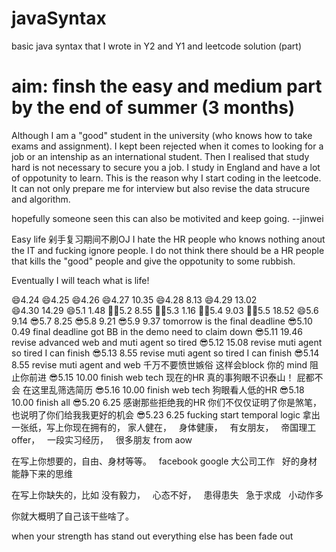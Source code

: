 # javaSyntax
basic java syntax that I wrote in Y2 and Y1 and leetcode solution (part)


# aim: finsh the easy and medium part by the end of summer (3 months)

Although I am a "good" student in the university (who knows how to take exams and assignment). I kept been rejected when it comes to looking for a job or an intenship as an international student. Then I realised that study hard is not necessary to secure you a job. I study in England and have a lot of oppotunity to learn. This is the reason why I start coding in the leetcode. It can not only prepare me for interview but also revise the data strucure and algorithm. 

hopefully someone seen this can also be motivited and keep going.
--jinwei

Easy life 剁手复习期间不刷OJ I hate the HR people who knows nothing anout the IT and fucking ignore people. I do not think there should be a HR people that kills the "good" people and give the oppotunity to some rubbish.

Eventually I will teach what is life! 

😄4.24 
😄4.25
😄4.26
😄4.27 10.35
😄4.28 8.13
😄4.29 13.02  
😄4.30 14.29
😄5.1 1.48
💪🏼5.2 8.55
💪🏼5.3 1.16
💪🏼5.4 9.03
💪🏼5.5 18.52
😄5.6 9.14
😎5.7 8.25
😎5.8 9.21
😎5.9 9.37 tomorrow is the final deadline 
😎5.10 0.49 final deadline got BB in the demo need to claim down 
😎5.11 19.46 revise advanced web and muti agent so tired
😎5.12 15.08 revise muti agent so tired I can finish
😎5.13 8.55 revise muti agent so tired I can finish
😎5.14 8.55 revise muti agent and web 千万不要愤世嫉俗 这样会block 你的 mind 阻止你前进
😎5.15 10.00 finish web tech 现在的HR 真的事狗眼不识泰山！ 屁都不会 在这里乱筛选简历
😎5.16 10.00 finish web tech 狗眼看人低的HR
😎5.18 10.00 finish all
😎5.20 6.25 感谢那些拒绝我的HR 你们不仅仅证明了你是煞笔，也说明了你们给我我更好的机会
😎5.23 6.25 fucking start temporal logic
拿出一张纸，写上你现在拥有的，
   家人健在，
   身体健康，
   有女朋友，
   帝国理工offer，
   一段实习经历，
   很多朋友 from aow

在写上你想要的，自由、身材等等。
   facebook google 大公司工作
   好的身材
   能静下来的思维

在写上你缺失的，比如
   没有毅力，
   心态不好，
   患得患失
   急于求成
   小动作多

你就大概明了自己该干些啥了。

when your strength has stand out everything else has been fade out

